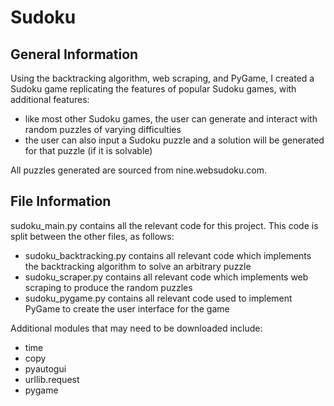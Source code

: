 # Sudoku
## General Information
Using the backtracking algorithm, web scraping, and PyGame, I created a Sudoku game replicating the
features of popular Sudoku games, with additional features:
* like most other Sudoku games, the user can generate and interact with random puzzles of varying difficulties
* the user can also input a Sudoku puzzle and a solution will be generated for that puzzle (if it is solvable)

All puzzles generated are sourced from nine.websudoku.com.

## File Information
sudoku_main.py contains all the relevant code for this project. This code is split between the other files, as follows:
* sudoku_backtracking.py contains all relevant code which implements the backtracking algorithm to solve an arbitrary puzzle
* sudoku_scraper.py contains all relevant code which implements web scraping to produce the random puzzles
* sudoku_pygame.py contains all relevant code used to implement PyGame to create the user interface for the game

Additional modules that may need to be downloaded include:
* time
* copy
* pyautogui
* urllib.request
* pygame
